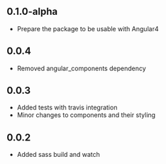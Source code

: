 ## 0.1.0-alpha

- Prepare the package to be usable with Angular4

## 0.0.4

- Removed angular_components dependency

## 0.0.3

- Added tests with travis integration
- Minor changes to components and their styling

## 0.0.2

- Added sass build and watch